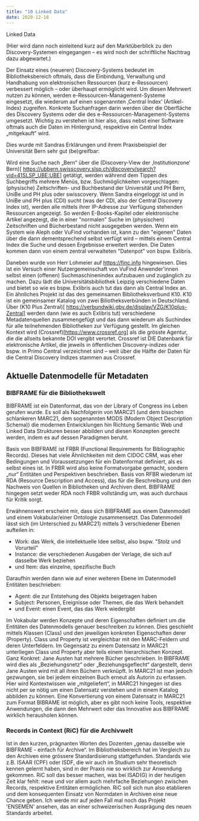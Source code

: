```yaml
---
title: "10 Linked Data"
date: 2020-12-18
---
```


Linked Data

(Hier wird dann noch einleitend kurz auf den Marktüberblick zu den Discovery-Systemen eingegangen – es wird noch der schriftliche Nachtrag dazu abgewartet.)

Der Einsatz eines (neueren) Discovery-Systems bedeutet im Bibliotheksbereich oftmals, dass die Einbindung, Verwaltung und Handhabung von elektronischen Ressourcen (kurz e-Ressourcen) verbessert möglich – oder überhaupt ermöglicht wird. Um diesen Mehrwert nutzen zu können, werden e-Ressourcen-Management-Systeme eingesetzt, die wiederum auf einen sogenannten ‚Central Index‘ (Artikel-Index) zugreifen. Konkrete Suchanfragen darin werden über die Oberfläche des Discovery Systems oder die des e-Ressourcen-Management-Systems umgesetzt. Wichtig zu verstehen ist hier also, dass nebst einer Software oftmals auch die Daten im Hintergrund, respektive ein Central Index „mitgekauft“ wird. 

Dies wurde mit Sandras Erklärungen und ihrem Praxisbeispiel der Universität Bern sehr gut (be)greifbar: 

Wird eine Suche nach „Bern“ über die (Discovery-View der ‚Institutionzone‘ Bern)[ https://ubbern.swisscovery.slsp.ch/discovery/search?vid=41SLSP_UBE:UBE] getätigt, werden während dem Tippen des Suchbegriffs mehrere Menüs, bzw. Suchmöglichkeiten vorgeschlagen: (physische) Zeitschriften- und Buchbestand der Universität und PH Bern, UniBe und PH plus oder swisscovery. Wenn Sandra eingeloggt ist und in UniBe und PH plus (CDI) sucht (was der CDI, also der Central Discovery Index ist), werden alle mittels ihrer IP-Adresse zur Verfügung stehenden Ressourcen angezeigt. So werden E-Books-Kapitel oder elektronische Artikel angezeigt, die in einer "normalen" Suche im (physischen) Zeitschriften und Bücherbestand nicht ausgegeben werden. Wenn ein System wie Aleph oder VuFind vorhanden ist, kann zu den "eigenen" Daten über die dann dementsprechend selbst verfügt wird – mittels einem Central Index die Suche und dessen Ergebnisse erweitert werden. Die Daten kommen dann von einem zentral verwalteten "Datenpot" von bspw. Exlibris. 

Daneben wurde von Herr Lohmeier auf https://finc.info hingewiesen. Dies ist ein Versuch einer Nutzergemeinschaft von VuFind Anwender'innen selbst einen (offenen) Suchmaschinenindex aufzubauen und zugänglich zu machen. Dazu lädt die Universitätsbibliothek Leipzig verschiedene Daten und bietet so wie es bspw. Exlibris auch tut das dann als Central Index an. Ein ähnliches Projekt ist das des gemeinsamen Bibliotheksverbund K10. K10 ist ein gemeinsamer Katalog von zwei Biliotheksverbünden in Deutschland. Über (K10 Plus Zentral)[ https://verbundwiki.gbv.de/display/VZG/K10plus-Zentral] werden dann (wie es auch Exlibris tut) verschiedene Metadatenquellen zusammengefügt und das dann wiederum als Suchindex für alle teilnehmenden Bibliotheken zur Verfügung gestellt. 
Im gleichen Kontext wird (Crossref)[https://www.crossref.org] als die grösste Agentur, die die allseits bekannte DOI vergibt verortet. Crossref ist DIE Datenbank für elektronische Artikel, die jeweils in öffentlichen Discovery-indizes oder bspw. in Primo Central verzeichnet sind – weit über die Hälfte der Daten für die Central Discovery Indizes stammen aus Crossref.

## Aktuelle Datenmodelle für Metadaten 
### BIBFRAME für die Bibliothekswelt
BIBFRAME ist ein Datenformat, das von der Library of Congress ins Leben gerufen wurde. Es soll als Nachfolgerin von MARC21 (und dem bisschen schlankeren MARC21, dem sogenannten MODS (Modern Object Description Schema)) die modernen Entwicklungen hin Richtung Semantic Web und Linked Data Strukturen besser abbilden und diesen Konzepten gerecht werden, indem es auf dessen Paradigmen beruht.

Basis von BIBFRAME ist FRBR (Functional Requirements for Bibliographic Records). Dieses hat viele Ähnlichkeiten mit dem CIDOC CRM, was eher Bedingungen und Voraussetzungen für ein Datenformat definiert, als es selbst eines ist. In FRBR wird also keine Formatvorgabe gemacht, sondern „nur“ Entitäten und Perspektiven beschrieben. Basis von RFBR wiederum ist RDA (Resource Description and Access), das für die Beschreibung und den Nachweis von Quellen in Bibliotheken und Archiven dient. BIBFRAME hingegen setzt weder RDA noch FRBR vollständig um, was auch durchaus für Kritik sorgt. 

Erwähnenswert erscheint mir, dass sich BIBFRAME aus einem Datenmodell und einem Vokabular/einer Ontologie zusammensetzt. Das Datenmodell lässt sich (im Unterschied zu MARC21) mittels 3 verschiedener Ebenen aufteilen in: 
+ Work: das Werk, die intellektuelle Idee selbst, also bspw. "Stolz und Vorurteil"
+ Instance: die verschiedenen Ausgaben der Verlage, die sich auf dasselbe Werk beziehen
+ und Item: das einzelne, spezifische Buch

Daraufhin werden dann wie auf einer weiteren Ebene im Datenmodell Entitäten beschrieben: 
+ Agent: die zur Entstehung des Objekts beigetragen haben
+ Subject: Personen, Ereignisse oder Themen, die das Werk behandelt
+ und Event: einen Event, das das Werk wiedergibt

Im Vokabular werden Konzepte und deren Eigenschaften definiert um die Entitäten des Datenmodells genauer beschreiben zu können. Dies geschieht mittels Klassen (Class) und den jeweiligen konkreten Eigenschaften derer (Property). Class und Property ist vergleichbar mit den MARC-Feldern und deren Unterfeldern. Im Gegensatz zu einem Datensatz in MARC21 unterliegen Class und Property aber teils einem hierarchischen Konzept.
Ganz Konkret: Jane Austen hat mehrere Bücher geschrieben. In BIBFRAME wird dies als „Beziehungsnetz“ oder „Beziehungsgeflecht“ dargestellt, denn Jane Austen wird mit all ihren Büchern verknüpft. In MARC21 ist man jedoch gezwungen, sie bei jedem einzelnen Buch erneut als Autorin zu erfassen. Hier wird Kontextwissen wie „mitgeliefert“, in MARC21 hingegen ist dies nicht per se nötig um einen Datensatz verstehen und in einem Katalog abbilden zu können. Eine Konvertierung von einem Datensatz in MARC21 zum Format BIBRAME ist möglich, aber es gibt noch keine Tools, respektive Anwendungen, die dann den Mehrwert oder das Innovative aus BIBFRAME wirklich herausholen können.

### Records in Context (RiC) für die Archivwelt
Ist in den kurzen, prägnanten Worten des Dozenten „genau dasselbe wie BIBFRAME - einfach für Archive“. 
Im Bibliotheksbereich hat im Vergleich zu den Archiven eine grössere Standardisierung stattgefunden. Standards wie z.B. ISAAR (CPF) oder ISDF, die wir auch im Studium sehr theoretisch kennen gelernt haben, sind in der Praxis nie so wirklich zur Anwendung gekommen. RiC soll das besser machen, was bei ISAD(G) in der heutigen Zeit klar fehlt: neue und vor allem auch mehrfache Beziehungen zwischen Records, respektive Entitäten ermöglichen. RiC soll sich nun also etablieren und dem konsequenten Einsatz von Normdaten in Archiven eine neue Chance geben. 
Ich werde mir auf jeden Fall mal noch das Projekt 'ENSEMEN' ansehen, das an einer schweizerischen Ausprägung des neuen Standards arbeitet.
